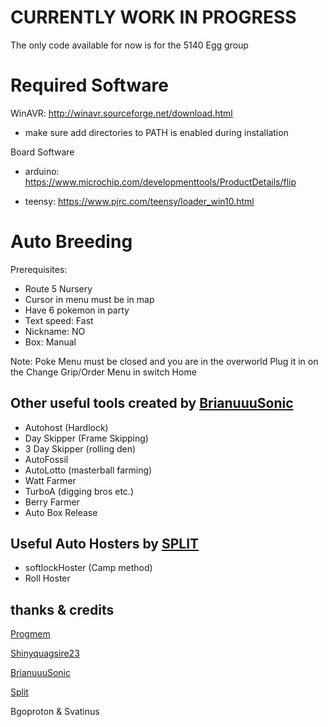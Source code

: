 # CURRENTLY WORK IN PROGRESS
The only code available for now is for the 5140 Egg group


# Required Software
WinAVR: http://winavr.sourceforge.net/download.html

- make sure add directories to PATH is enabled during installation

Board Software

- arduino: https://www.microchip.com/developmenttools/ProductDetails/flip

- teensy: https://www.pjrc.com/teensy/loader_win10.html

# Auto Breeding

Prerequisites:
- Route 5 Nursery
- Cursor in menu must be in map
- Have 6 pokemon in party
- Text speed: Fast
- Nickname: NO
- Box: Manual

Note: Poke Menu must be closed and you are in the overworld
Plug it in on the Change Grip/Order Menu in switch Home

## Other useful tools created by [BrianuuuSonic](https://www.youtube.com/watch?v=y2xFf7e_KSU)

- Autohost (Hardlock)
- Day Skipper (Frame Skipping)
- 3 Day Skipper (rolling den)
- AutoFossil 
- AutoLotto (masterball farming)
- Watt Farmer
- TurboA (digging bros etc.)
- Berry Farmer
- Auto Box Release

## Useful Auto Hosters by [SPLIT](https://github.com/spl-t/swsh-auto-host)

- softlockHoster (Camp method)
- Roll Hoster

## thanks & credits
[Progmem](https://github.com/progmem/Switch-Fightstick)

[Shinyquagsire23](https://github.com/shinyquagsire23/Switch-Fightstick)

[BrianuuuSonic](https://www.youtube.com/user/brianuuusonic2)

[Split](https://github.com/spl-t/swsh-auto-host)

Bgoproton & Svatinus 
